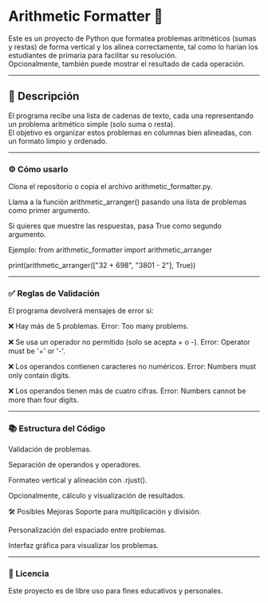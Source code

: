 # Arithmetic Formatter 🧮

Este es un proyecto de Python que formatea problemas aritméticos (sumas y restas) de forma vertical y los alinea correctamente, tal como lo harían los estudiantes de primaria para facilitar su resolución.  
Opcionalmente, también puede mostrar el resultado de cada operación.

---

## 📂 Descripción

El programa recibe una lista de cadenas de texto, cada una representando un problema aritmético simple (solo suma o resta).  
El objetivo es organizar estos problemas en columnas bien alineadas, con un formato limpio y ordenado.

---


### ⚙️ Cómo usarlo
Clona el repositorio o copia el archivo arithmetic_formatter.py.

Llama a la función arithmetic_arranger() pasando una lista de problemas como primer argumento.

Si quieres que muestre las respuestas, pasa True como segundo argumento.

Ejemplo:
from arithmetic_formatter import arithmetic_arranger

print(arithmetic_arranger(["32 + 698", "3801 - 2"], True))

---

### ✅ Reglas de Validación
El programa devolverá mensajes de error si:

   ❌ Hay más de 5 problemas.
   Error: Too many problems.
   
   ❌ Se usa un operador no permitido (solo se acepta + o -).
   Error: Operator must be '+' or '-'.
   
   ❌ Los operandos contienen caracteres no numéricos.
   Error: Numbers must only contain digits.
   
   ❌ Los operandos tienen más de cuatro cifras.
   Error: Numbers cannot be more than four digits.

---

### 📚 Estructura del Código

Validación de problemas.

Separación de operandos y operadores.

Formateo vertical y alineación con .rjust().

Opcionalmente, cálculo y visualización de resultados.

🛠️ Posibles Mejoras
Soporte para multiplicación y división.

Personalización del espaciado entre problemas.

Interfaz gráfica para visualizar los problemas.

---

### 📃 Licencia
Este proyecto es de libre uso para fines educativos y personales.
